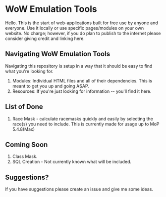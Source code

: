 # WoW Emulation Tools
Hello. This is the start of web-applications built for free use by anyone and everyone. Use it locally or use specific pages/modules on your own website. No charge; however, if you do plan to publish to the internet please consider giving credit and linking here.

## Navigating WoW Emulation Tools
Navigating this repository is setup in a way that it should be easy to find what you're looking for.
1. Modules: Individual HTML files and all of their dependencies. This is meant to get you up and going ASAP.
2. Resources: If you're just looking for information -- you'll find it here.

## List of Done
1. Race Mask - calculate racemasks quickly and easily by selecting the race(s) you need to include. This is currently made for usage up to MoP 5.4.8(Max)

## Coming Soon
1. Class Mask.
2. SQL Creation - Not currently known what will be included.

## Suggestions?
If you have suggestions please create an issue and give me some ideas. 
